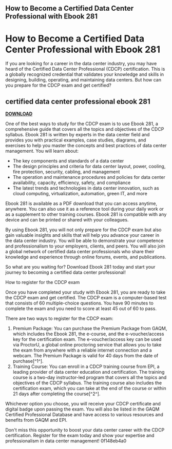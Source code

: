 ## How to Become a Certified Data Center Professional with Ebook 281

  
# How to Become a Certified Data Center Professional with Ebook 281
 
If you are looking for a career in the data center industry, you may have heard of the Certified Data Center Professional (CDCP) certification. This is a globally recognized credential that validates your knowledge and skills in designing, building, operating, and maintaining data centers. But how can you prepare for the CDCP exam and get certified?
 
## certified data center professional ebook 281


[**DOWNLOAD**](https://www.google.com/url?q=https%3A%2F%2Fgeags.com%2F2tKGB1&sa=D&sntz=1&usg=AOvVaw0b_I-gkFW383UFb-qq1bNL)

 
One of the best ways to study for the CDCP exam is to use Ebook 281, a comprehensive guide that covers all the topics and objectives of the CDCP syllabus. Ebook 281 is written by experts in the data center field and provides you with practical examples, case studies, diagrams, and exercises to help you master the concepts and best practices of data center management. You will learn about:
 
- The key components and standards of a data center
- The design principles and criteria for data center layout, power, cooling, fire protection, security, cabling, and management
- The operation and maintenance procedures and policies for data center availability, capacity, efficiency, safety, and compliance
- The latest trends and technologies in data center innovation, such as cloud computing, virtualization, automation, green IT, and more

Ebook 281 is available as a PDF download that you can access anytime, anywhere. You can also use it as a reference tool during your daily work or as a supplement to other training courses. Ebook 281 is compatible with any device and can be printed or shared with your colleagues.
 
By using Ebook 281, you will not only prepare for the CDCP exam but also gain valuable insights and skills that will help you advance your career in the data center industry. You will be able to demonstrate your competence and professionalism to your employers, clients, and peers. You will also join a global network of certified data center professionals who share their knowledge and experience through online forums, events, and publications.
 
So what are you waiting for? Download Ebook 281 today and start your journey to becoming a certified data center professional!

How to register for the CDCP exam
 
Once you have completed your study with Ebook 281, you are ready to take the CDCP exam and get certified. The CDCP exam is a computer-based test that consists of 60 multiple-choice questions. You have 90 minutes to complete the exam and you need to score at least 45 out of 60 to pass.
 
There are two ways to register for the CDCP exam:

1. Premium Package: You can purchase the Premium Package from GAQM, which includes the Ebook 281, the e-course, and the e-voucher/access key for the certification exam. The e-voucher/access key can be used via ProctorU, a global online proctoring service that allows you to take the exam from anywhere with a reliable internet connection and a webcam. The Premium Package is valid for 40 days from the date of purchase[^1^].
2. Training Course: You can enroll in a CDCP training course from EPI, a leading provider of data center education and certification. The training course is a two-day instructor-led program that covers all the topics and objectives of the CDCP syllabus. The training course also includes the certification exam, which you can take at the end of the course or within 21 days after completing the course[^2^].

Whichever option you choose, you will receive your CDCP certificate and digital badge upon passing the exam. You will also be listed in the GAQM Certified Professional Database and have access to various resources and benefits from GAQM and EPI.
 
Don't miss this opportunity to boost your data center career with the CDCP certification. Register for the exam today and show your expertise and professionalism in data center management!
 0f148eb4a0
